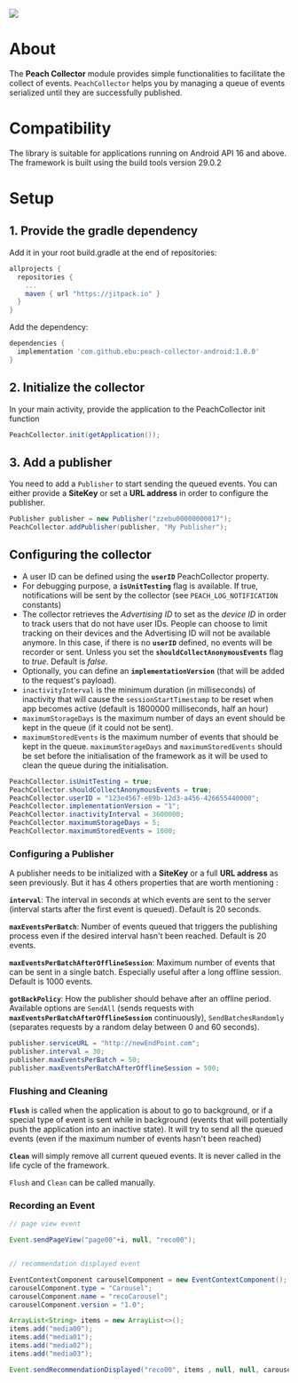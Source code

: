 
[![](https://jitpack.io/v/bkhezry/MapDrawingTools.svg)](https://jitpack.io/#bkhezry/MapDrawingTools)
# About

The **Peach Collector** module provides simple functionalities to facilitate the collect of events. `PeachCollector` helps you by managing a queue of events serialized until they are successfully published.

# Compatibility

The library is suitable for applications running on Android API 16 and above. The framework is built using the build tools version 29.0.2

# Setup
## 1. Provide the gradle dependency
Add it in your root build.gradle at the end of repositories:
```gradle
allprojects {
  repositories {
    ...
    maven { url "https://jitpack.io" }
  }
}
```
Add the dependency:
```gradle
dependencies {
  implementation 'com.github.ebu:peach-collector-android:1.0.0'
}
```

## 2. Initialize the collector
In your main activity, provide the application to the PeachCollector init function
```java
PeachCollector.init(getApplication());
```

## 3. Add a publisher
You need to add a `Publisher` to start sending the queued events.
You can either provide a __SiteKey__ or set a __URL address__ in order to configure the publisher.
```java
Publisher publisher = new Publisher("zzebu00000000017");
PeachCollector.addPublisher(publisher, "My Publisher");
```

## Configuring the collector

- A user ID can be defined using the **`userID`** PeachCollector property.
- For debugging purpose, a **`isUnitTesting`** flag is available. If true, notifications will be sent by the collector (see `PEACH_LOG_NOTIFICATION` constants)
- The collector retrieves the *Advertising ID* to set as the *device ID* in order to track users that do not have user IDs. People can choose to limit tracking on their devices and the Advertising ID will not be available anymore. In this case, if there is no **`userID`** defined, no events will be recorder or sent. Unless you set the **`shouldCollectAnonymousEvents`** flag to *true*. Default is *false*.
- Optionally, you can define an **`implementationVersion`** (that will be added to the request's payload).
- `inactivityInterval` is the minimum duration (in milliseconds) of inactivity that will cause the `sessionStartTimestamp` to be reset when app becomes active (default is 1800000 milliseconds, half an hour)
- `maximumStorageDays` is the maximum number of days an event should be kept in the queue (if it could not be sent).
- `maximumStoredEvents` is the maximum number of events that should be kept in the queue. 
`maximumStorageDays` and `maximumStoredEvents` should be set before the initialisation of the framework as it will be used to clean the queue during the initialisation.
```java
PeachCollector.isUnitTesting = true;
PeachCollector.shouldCollectAnonymousEvents = true;
PeachCollector.userID = "123e4567-e89b-12d3-a456-426655440000";
PeachCollector.implementationVersion = "1";
PeachCollector.inactivityInterval = 3600000;
PeachCollector.maximumStorageDays = 5;
PeachCollector.maximumStoredEvents = 1000;
```

### Configuring a Publisher
A publisher needs to be initialized with a __SiteKey__ or a full __URL address__ as seen previously.
But it has 4 others properties that are worth mentioning :

**`interval`**: The interval in seconds at which events are sent to the server (interval starts after the first event is queued). Default is 20 seconds.

**`maxEventsPerBatch`**: Number of events queued that triggers the publishing process even if the desired interval hasn't been reached. Default is 20 events.

**`maxEventsPerBatchAfterOfflineSession`**: Maximum number of events that can be sent in a single batch. Especially useful after a long offline session. Default is 1000 events.

**`gotBackPolicy`**: How the publisher should behave after an offline period. Available options are `SendAll` (sends requests with **`maxEventsPerBatchAfterOfflineSession`** continuously), `SendBatchesRandomly` (separates requests by a random delay between 0 and 60 seconds).

```java
publisher.serviceURL = "http://newEndPoint.com";
publisher.interval = 30;  
publisher.maxEventsPerBatch = 50;
publisher.maxEventsPerBatchAfterOfflineSession = 500;
```

### Flushing and Cleaning

**`Flush`** is called when the application is about to go to background, or if a special type of event is sent while in background (events that will potentially push the application into an inactive state). It will try to send all the queued events (even if the maximum number of events hasn't been reached)

**`Clean`** will simply remove all current queued events. It is never called in the life cycle of the framework.

`Flush` and `Clean` can be called manually.


### Recording an Event

```java
// page view event

Event.sendPageView("page00"+i, null, "reco00");


// recommendation displayed event

EventContextComponent carouselComponent = new EventContextComponent();  
carouselComponent.type = "Carousel";  
carouselComponent.name = "recoCarousel";  
carouselComponent.version = "1.0";  

ArrayList<String> items = new ArrayList<>();  
items.add("media00");  
items.add("media01");  
items.add("media02");  
items.add("media03");  

Event.sendRecommendationDisplayed("reco00", items , null, null, carouselComponent);

```
